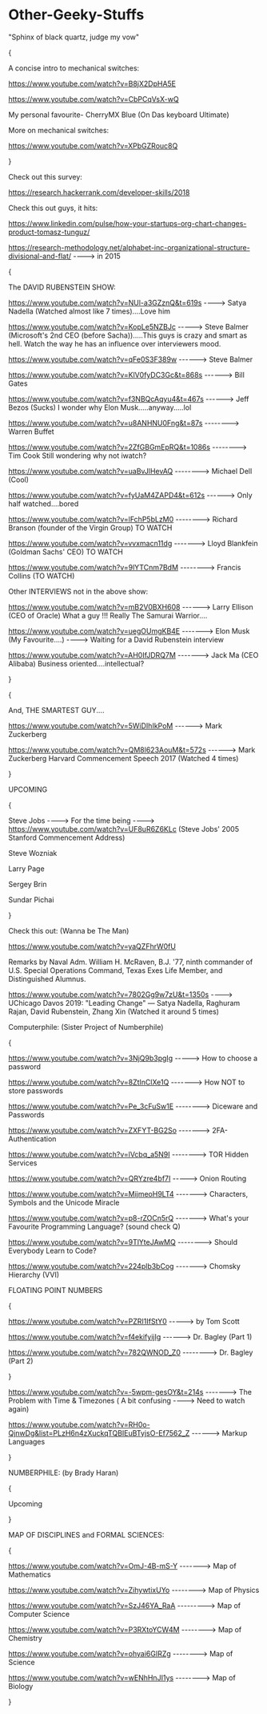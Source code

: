 # Other-Geeky-Stuffs
"Sphinx of black quartz, judge my vow"

{

A concise intro to mechanical switches:

https://www.youtube.com/watch?v=B8jX2DpHA5E

https://www.youtube.com/watch?v=CbPCqVsX-wQ

My personal favourite- CherryMX Blue (On Das keyboard Ultimate)

More on mechanical switches:

https://www.youtube.com/watch?v=XPbGZRouc8Q

}

Check out this survey:

https://research.hackerrank.com/developer-skills/2018


Check this out guys, it hits:

https://www.linkedin.com/pulse/how-your-startups-org-chart-changes-product-tomasz-tunguz/

https://research-methodology.net/alphabet-inc-organizational-structure-divisional-and-flat/ ----> in 2015

{

The DAVID RUBENSTEIN SHOW:

https://www.youtube.com/watch?v=NUl-a3GZznQ&t=619s ----> Satya Nadella (Watched almost like 7 times)....Love him

https://www.youtube.com/watch?v=KopLe5NZBJc   -----> Steve Balmer (Microsoft's 2nd CEO (before Sacha)).....This guys is crazy and smart as hell. Watch the way he has an influence over interviewers mood.

https://www.youtube.com/watch?v=qFe0S3F389w ------> Steve Balmer

https://www.youtube.com/watch?v=KlV0fyDC3Gc&t=868s   ------> Bill Gates

https://www.youtube.com/watch?v=f3NBQcAqyu4&t=467s ------> Jeff Bezos (Sucks)  I wonder why Elon Musk.....anyway.....lol

https://www.youtube.com/watch?v=u8ANHNU0Fng&t=87s  --------> Warren Buffet

https://www.youtube.com/watch?v=2ZfGBGmEpRQ&t=1086s --------> Tim Cook  Still wondering why not iwatch?

https://www.youtube.com/watch?v=uaBvJlHevAQ --------> Michael Dell   (Cool)

https://www.youtube.com/watch?v=fyUaM4ZAPD4&t=612s ------>  Only half watched....bored

https://www.youtube.com/watch?v=lFchP5bLzM0  --------> Richard Branson (founder of the Virgin Group) TO WATCH  
 
https://www.youtube.com/watch?v=vvxmacn11dg -------> Lloyd Blankfein (Goldman Sachs' CEO) TO WATCH

https://www.youtube.com/watch?v=9lYTCnm7BdM --------> Francis Collins (TO WATCH)


Other INTERVIEWS not in the above show:

https://www.youtube.com/watch?v=mB2V0BXH608  ------> Larry Ellison (CEO of Oracle) What a guy !!! Really The Samurai Warrior....

https://www.youtube.com/watch?v=uegOUmgKB4E -------> Elon Musk  (My Favourite....) ----> Waiting for a David Rubenstein interview

https://www.youtube.com/watch?v=AH0IfJDRQ7M -------> Jack Ma (CEO Alibaba) Business oriented....intellectual?

}

{

And, THE SMARTEST GUY....

https://www.youtube.com/watch?v=5WiDIhIkPoM ------> Mark Zuckerberg

https://www.youtube.com/watch?v=QM8l623AouM&t=572s ------> Mark Zuckerberg Harvard Commencement Speech 2017 (Watched 4 times)

}

UPCOMING

{

Steve Jobs ----> For the time being ----> https://www.youtube.com/watch?v=UF8uR6Z6KLc (Steve Jobs' 2005 Stanford Commencement Address)

Steve Wozniak

Larry Page

Sergey Brin

Sundar Pichai

}

Check this out: (Wanna be The Man)

https://www.youtube.com/watch?v=yaQZFhrW0fU

Remarks by Naval Adm. William H. McRaven, B.J. '77, ninth commander of U.S. Special Operations Command, Texas Exes Life Member, and Distinguished Alumnus.

https://www.youtube.com/watch?v=7802Gg9w7zU&t=1350s ----> UChicago Davos 2019: "Leading Change" — Satya Nadella, Raghuram Rajan, David Rubenstein, Zhang Xin (Watched it around 5 times)

Computerphile: (Sister Project of Numberphile)

{

https://www.youtube.com/watch?v=3NjQ9b3pgIg -----> How to choose a password

https://www.youtube.com/watch?v=8ZtInClXe1Q -------> How NOT to store passwords

https://www.youtube.com/watch?v=Pe_3cFuSw1E --------> Diceware and Passwords

https://www.youtube.com/watch?v=ZXFYT-BG2So -------> 2FA-Authentication

https://www.youtube.com/watch?v=lVcbq_a5N9I --------> TOR Hidden Services

https://www.youtube.com/watch?v=QRYzre4bf7I -----> Onion Routing 

https://www.youtube.com/watch?v=MijmeoH9LT4 -------> Characters, Symbols and the Unicode Miracle

https://www.youtube.com/watch?v=p8-rZOCn5rQ -------> What's your Favourite Programming Language? (sound check Q)

https://www.youtube.com/watch?v=9TlYteJAwMQ --------> Should Everybody Learn to Code? 

https://www.youtube.com/watch?v=224plb3bCog -------> Chomsky Hierarchy (VVI)



FLOATING POINT NUMBERS

{ 

https://www.youtube.com/watch?v=PZRI1IfStY0 -----> by Tom Scott

https://www.youtube.com/watch?v=f4ekifyijIg ------> Dr. Bagley (Part 1)

https://www.youtube.com/watch?v=782QWNOD_Z0 --------> Dr. Bagley (Part 2)

}

https://www.youtube.com/watch?v=-5wpm-gesOY&t=214s ------->  The Problem with Time & Timezones ( A bit confusing ----> Need to watch again)

https://www.youtube.com/watch?v=RH0o-QjnwDg&list=PLzH6n4zXuckqTQBIEuBTyjsO-Ef7562_Z ------> Markup Languages

}

NUMBERPHILE: (by Brady Haran) 

{

Upcoming

}

MAP OF DISCIPLINES and FORMAL SCIENCES:

{

https://www.youtube.com/watch?v=OmJ-4B-mS-Y -------> Map of Mathematics

https://www.youtube.com/watch?v=ZihywtixUYo --------> Map of Physics

https://www.youtube.com/watch?v=SzJ46YA_RaA ---------> Map of Computer Science

https://www.youtube.com/watch?v=P3RXtoYCW4M --------> Map of Chemistry

https://www.youtube.com/watch?v=ohyai6GIRZg --------> Map of Science

https://www.youtube.com/watch?v=wENhHnJI1ys --------> Map of Biology

}


















